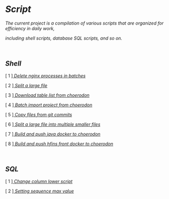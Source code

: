 # *Script*

*The current project is a compilation of various scripts that are organized for efficiency in daily work,* 

*including shell scripts, database SQL scripts, and so on.*

<br/>


## *Shell*

[ 1 ][ *Delete nginx processes in batches* ](./01%20shell/01%20delete-nginx-processes.sh)

[ 2 ][ *Split a large file* ](./01%20shell/02%20split-large-file.sh)

[ 3 ][ *Download table list from choerodon* ](./01%20shell/03%20downlod-table-list.sh)

[ 4 ][ *Batch import project from choerodon* ](./01%20shell/04%20batch-import-project.sh)

[ 5 ][ *Copy files from git commits* ](./01%20shell/05%20copy-files-from-commits.sh)

[ 6 ][ *Split a large file into multiple smaller files* ](./01%20shell/06%20split-file.sh)

[ 7 ][ *Build and push java docker to choerodon* ](./01%20shell/07%20build-and-push-java-docker.sh)

[ 8 ][ *Build and push hfins front docker to choerodon* ](./01%20shell/08%20build-and-push-front-docker.sh)

<br/>

## *SQL*

[ 1 ][ *Change column lower script* ](./02%20sql/01%20Change%20column%20lower%20script.sql)

[ 2 ][ *Setting sequence max value* ](./02%20sql/02%20Setting%20sequence%20max%20value.sql)